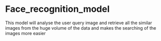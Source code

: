 # Face_recognition_model
This model will analyse the user query image and retrieve all the similar images from the huge volume of the data and makes the searching of the images more easier
